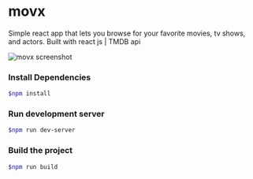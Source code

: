 # movx
Simple react app that lets you browse for your favorite movies, tv shows, and actors.
Built with react js | TMDB api 

![movx screenshot](https://raw.githubusercontent.com/jgudo/movx/master/public/images/movx.png)

### Install Dependencies
```sh
$npm install 
```

### Run development server
```sh 
$npm run dev-server
```

### Build the project
```sh
$npm run build
```
